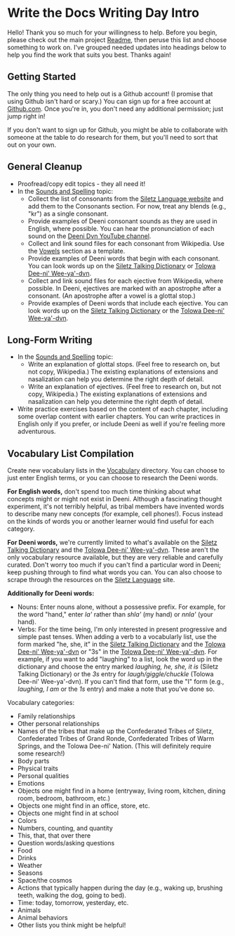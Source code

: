 # Write the Docs Writing Day Intro

Hello! Thank you so much for your willingness to help. Before you begin, please check out the main project [Readme](https://github.com/erin-rtfm/Deeni/blob/master/README.md), then peruse this list and choose something to work on. I've grouped needed updates into headings below to help you find the work that suits you best. Thanks again!

## Getting Started
The only thing you need to help out is a Github account! (I promise that using Github isn't hard or scary.) You can sign up for a free account at [Github.com](https://github.com/). Once you're in, you don't need any additional permission; just jump right in!

If you don't want to sign up for Github, you might be able to collaborate with someone at the table to do research for them, but you'll need to sort that out on your own.

## General Cleanup
- Proofread/copy edit topics - they all need it!
- In the [Sounds and Spelling](https://github.com/erin-rtfm/Deeni/blob/master/Cirriculum/Chapter%200:%20Introduction%20and%20Basics/Sounds%20and%20Spelling.md) topic:
  - Collect the list of consonants from the [Siletz Language website](http://www.siletzlanguage.org/additional-materials.php?category=18) and add them to the Consonants section. For now, treat any blends (e.g., "kr") as a single consonant.
  - Provide examples of Deeni consonant sounds as they are used in English, where possible. You can hear the pronunciation of each sound on the [Deeni Dvn YouTube channel](https://www.youtube.com/watch?v=6UN7rABDQqI).
  - Collect and link sound files for each consonant from Wikipedia. Use the [Vowels](https://github.com/erin-rtfm/Deeni/blob/master/Curriculum/Chapter%200%20--%20Introduction%20and%20Basics/Sounds%20and%20Spelling.md#basic-vowels) section as a template.
  - Provide examples of Deeni words that begin with each consonant. You can look words up on the [Siletz Talking Dictionary](http://siletz.swarthmore.edu/) or [Tolowa Dee-ni' Wee-ya'-dvn](http://www.weeyadvn.com/tolowa-dictionary/).
  - Collect and link sound files for each ejective from Wikipedia, where possible. In Deeni, ejectives are marked with an apostrophe after a consonant. (An apostrophe after a vowel is a glottal stop.)
  - Provide examples of Deeni words that include each ejective. You can look words up on the [Siletz Talking Dictionary](http://siletz.swarthmore.edu/) or the [Tolowa Dee-ni' Wee-ya'-dvn](http://www.weeyadvn.com/tolowa-dictionary/).

## Long-Form Writing
- In the [Sounds and Spelling](https://github.com/erin-rtfm/Deeni/blob/master/Cirriculum/Chapter%200:%20Introduction%20and%20Basics/Sounds%20and%20Spelling.md) topic:
  - Write an explanation of glottal stops. (Feel free to research on, but not copy, Wikipedia.) The existing explanations of extensions and nasalization can help you determine the right depth of detail.
  - Write an explanation of ejectives. (Feel free to research on, but not copy, Wikipedia.) The existing explanations of extensions and nasalization can help you determine the right depth of detail.
- Write practice exercises based on the content of each chapter, including some overlap content with earlier chapters. You can write practices in English only if you prefer, or include Deeni as well if you're feeling more adventurous.

## Vocabulary List Compilation
Create new vocabulary lists in the [Vocabulary](https://github.com/erin-rtfm/Deeni/tree/master/Vocabulary) directory. You can choose to just enter English terms, or you can choose to research the Deeni words. 

**For English words,** don't spend too much time thinking about what concepts might or might not exist in Deeni. Although a fascinating thought experiment, it's not terribly helpful, as tribal members have invented words to describe many new concepts (for example, cell phones!). Focus instead on the kinds of words you or another learner would find useful for each category.

**For Deeni words,** we're currently limited to what's available on the [Siletz Talking Dictionary](http://siletz.swarthmore.edu/) and the [Tolowa Dee-ni' Wee-ya'-dvn](http://www.weeyadvn.com/tolowa-dictionary/). These aren't the only vocabulary resource available, but they are very reliable and carefully curated. Don't worry too much if you can't find a particular word in Deeni; keep pushing through to find what words you can. You can also choose to scrape through the resources on the [Siletz Language](http://www.siletzlanguage.org/) site.

**Additionally for Deeni words:**
- Nouns: Enter nouns alone, without a possessive prefix. For example, for the word "hand," enter _la'_ rather than _shla'_ (my hand) or _nnla'_ (your hand).
- Verbs: For the time being, I'm only interested in present progressive and simple past tenses. When adding a verb to a vocabularly list, use the form marked "he, she, it" in the [Siletz Talking Dictionary](http://siletz.swarthmore.edu/) and the [Tolowa Dee-ni' Wee-ya'-dvn](http://www.weeyadvn.com/tolowa-dictionary/) or "3s" in the [Tolowa Dee-ni' Wee-ya'-dvn](http://www.weeyadvn.com/tolowa-dictionary/). For example, if you want to add "laughing" to a list, look the word up in the dictionary and choose the entry marked _laughing, he, she, it is_ (Siletz Talking Dictionary) or the _3s_ entry for _laugh/giggle/chuckle_ (Tolowa Dee-ni' Wee-ya'-dvn). If you can't find that form, use the "I" form (e.g., _laughing, I am_ or the _1s_ entry) and make a note that you've done so.

Vocabulary categories:
- Family relationships
- Other personal relationships
- Names of the tribes that make up the Confederated Tribes of Siletz, Confederated Tribes of Grand Ronde, Confederated Tribes of Warm Springs, and the Tolowa Dee-ni' Nation. (This will definitely require some research!)
- Body parts
- Physical traits
- Personal qualities
- Emotions
- Objects one might find in a home (entryway, living room, kitchen, dining room, bedroom, bathroom, etc.)
- Objects one might find in an office, store, etc.
- Objects one might find in at school
- Colors
- Numbers, counting, and quantity
- This, that, that over there
- Question words/asking questions
- Food
- Drinks
- Weather
- Seasons
- Space/the cosmos
- Actions that typically happen during the day (e.g., waking up, brushing teeth, walking the dog, going to bed).
- Time: today, tomorrow, yesterday, etc.
- Animals
- Animal behaviors
- Other lists you think might be helpful!
